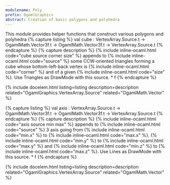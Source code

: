 ```yaml
---
modulename: Poly 
prefix: OgamlGraphics
abstract: Creation of basic polygons and polyhedra 
---
```



This module provides helper functions that construct 
 various polygons and polyhedra 
{% capture listing %}
val cube : VertexArray.Source.t -> OgamlMath.Vector3f.t -> OgamlMath.Vector3f.t -> VertexArray.Source.t
{% endcapture %}
{% capture description %}
{% include inline-ocaml.html code="cube source corner size" %} appends to {% include inline-ocaml.html code="source" %} some CCW-oriented 
 triangles forming a cube whose bottom-left-back vertex is {% include inline-ocaml.html code="corner" %} and of 
 a given {% include inline-ocaml.html code="size" %}. Use Triangles as DrawMode with this source.
     * f 
{% endcapture %}

{% include docelem.html listing=listing description=description  related="OgamlGraphics.VertexArray.Source" related="OgamlMath.Vector" %}

{% capture listing %}
val axis : VertexArray.Source.t -> OgamlMath.Vector3f.t -> OgamlMath.Vector3f.t -> VertexArray.Source.t
{% endcapture %}
{% capture description %}
{% include inline-ocaml.html code="axis source min max" %} appends to {% include inline-ocaml.html code="source" %} 3 axis going
 from {% include inline-ocaml.html code="min.x" %} to {% include inline-ocaml.html code="max.x" %}, {% include inline-ocaml.html code="min.y" %} to {% include inline-ocaml.html code="max.y" %} and {% include inline-ocaml.html code="min.z" %} to {% include inline-ocaml.html code="max.z" %}.
 Use Lines as DrawMode with this source. 
     * f 
{% endcapture %}

{% include docelem.html listing=listing description=description  related="OgamlGraphics.VertexArray.Source" related="OgamlMath.Vector" %}


